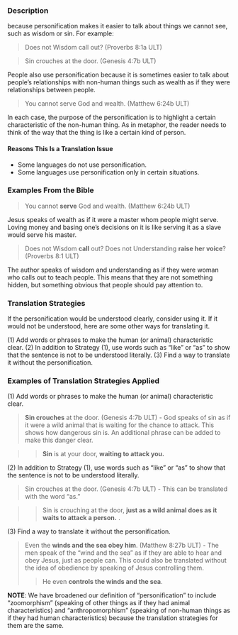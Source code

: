 ### Description

because personification makes it easier to talk about things we cannot see, such as wisdom or sin. For example: 

> Does not Wisdom call out?  (Proverbs 8:1a ULT)

> Sin crouches at the door.  (Genesis 4:7b ULT)

People also use personification because it is sometimes easier to talk about people’s relationships with non-human things such as wealth as if they were relationships between people.

> You cannot serve God and wealth.  (Matthew 6:24b ULT)

In each case, the purpose of the personification is to highlight a certain characteristic of the non-human thing. As in metaphor, the reader needs to think of the way that the thing is like a certain kind of person. 

#### Reasons This Is a Translation Issue

* Some languages do not use personification.
* Some languages use personification only in certain situations.

### Examples From the Bible

> You cannot **serve** God and wealth. (Matthew 6:24b ULT)

Jesus speaks of wealth as if it were a master whom people might serve. Loving money and basing one’s decisions on it is like serving it as a slave would serve his master.

> Does not Wisdom **call** out? Does not Understanding **raise her voice**? (Proverbs 8:1 ULT)

The author speaks of wisdom and understanding as if they were woman who calls out to teach people. This means that they are not something hidden, but something obvious that people should pay attention to.

### Translation Strategies

If the personification would be understood clearly, consider using it. If it would not be understood, here are some other ways for translating it.

(1) Add words or phrases to make the human (or animal) characteristic clear.
(2) In addition to Strategy (1), use words such as “like” or “as” to show that the sentence is not to be understood literally.
(3) Find a way to translate it without the personification.

### Examples of Translation Strategies Applied

(1) Add words or phrases to make the human (or animal) characteristic clear.

> **Sin crouches** at the door. (Genesis 4:7b ULT) - God speaks of sin as if it were a wild animal that is waiting for the chance to attack. This shows how dangerous sin is. An additional phrase can be added to make this danger clear.
  
>> **Sin** is at your door, **waiting to attack you.** 

(2) In addition to Strategy (1), use words such as “like” or “as” to show that the sentence is not to be understood literally.

>Sin crouches at the door. (Genesis 4:7b ULT) - This can be translated with the word “as.”
  
>> Sin is crouching at the door, **just as a wild animal does as it waits to attack a person.** .

(3) Find a way to translate it without the personification.

> Even the **winds and the sea obey him**. (Matthew 8:27b ULT) - The men speak of the “wind and the sea” as if they are able to hear and obey Jesus, just as people can. This could also be translated without the idea of obedience by speaking of Jesus controlling them.  
>> He even **controls the winds and the sea**.


**NOTE**: We have broadened our definition of “personification” to include “zoomorphism” (speaking of other things as if they had animal characteristics) and “anthropomorphism” (speaking of non-human things as if they had human characteristics) because the translation strategies for them are the same.
